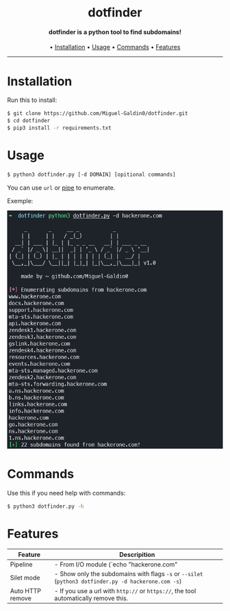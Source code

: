 
<h1 align="center">
dotfinder
</h1>

<h4 align="center">
dotfinder is a python tool to find subdomains!
</h4>

<p align="center">
  • <a href="#installation">Installation</a>
  • <a href="#usage">Usage</a>
  • <a href="#commands">Commands</a>
  • <a href="#features">Features</a>
</p>

---

# Installation

Run this to install:
 
```sh
$ git clone https://github.com/Miguel-Galdin0/dotfinder.git
$ cd dotfinder
$ pip3 install -r requirements.txt
```

# Usage
 
```sh
$ python3 dotfinder.py [-d DOMAIN] [opitional commands]
```
You can use `url` or <a href="#features">pipe</a> to enumerate.

Exemple:

<img src="/images/exemple.png" alt="dotfinder" width="700px"></a>


# Commands

Use this if you need help with commands:

```sh
$ python3 dotfinder.py -h
```

# Features

| Feature  | Descripition             |
| -------- | ------------------------ |
| Pipeline | - From I/O module (`echo "hackerone.com" | python3 dotfinder.py -d pipe`) |
| Silet mode | - Show only the subdomains with flags `-s` or `--silet` (`python3 dotfinder.py -d hackerone.com -s`) |
| Auto HTTP remove | - If you use a url with `http://` or `https://`, the tool automatically remove this.|

